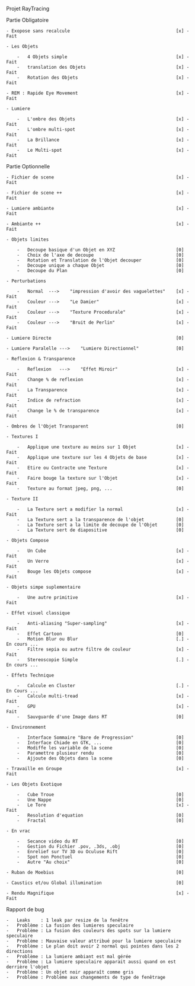 Projet RayTracing

Partie Obligatoire

    - Exopose sans recalcule                                        [x] - Fait

    - Les Objets

        -   4 Objets simple                                         [x] - Fait
        -   translation des Objets                                  [x] - Fait
        -   Rotation des Objets                                     [x] - Fait

    - REM : Rapide Eye Movement                                     [x] - Fait

    - Lumiere

        -   L'ombre des Objets                                      [x] - Fait
        -   L'ombre multi-spot                                      [x] - Fait
        -   La Brillance                                            [x] - Fait
        -   Le Multi-spot                                           [x] - Fait

Partie Optionnelle

    - Fichier de scene                                              [x] - Fait

    - Fichier de scene ++                                           [x] - Fait

    - Lumiere ambiante                                              [x] - Fait

    - Ambiante ++                                                   [x] - Fait

    - Objets limites

        -   Decoupe basique d'un Objet en XYZ                       [0]
        -   Choix de l'axe de decoupe                               [0]
        -   Rotation et Translation de l'Objet decouper             [0]
        -   Decoupe unique a chaque Objet                           [0]
        -   Decoupe du Plan                                         [0]

    - Perturbations

        -   Normal  --->    "impression d'avoir des vaguelettes"    [x] - Fait
        -   Couleur --->    "Le Damier"                             [x] - Fait
        -   Couleur --->    "Texture Procedurale"                   [x] - Fait
        -   Couleur --->    "Bruit de Perlin"                       [x] - Fait

    - Lumiere Directe                                               [0]

    - Lumiere Paralelle --->    "Lumiere Directionnel"              [0]

    - Reflexion & Transparence

        -   Reflexion   --->    "Effet Miroir"                      [x] - Fait
        -   Change % de reflexion                                   [x] - Fait
        -   La Transparence                                         [x] - Fait
        -   Indice de refraction                                    [x] - Fait
        -   Change le % de transparence                             [x] - Fait

    - Ombres de l'Objet Transparent                                 [0]

    - Textures I

        -   Applique une texture au moins sur 1 Objet               [x] - Fait
        -   Applique une texture sur les 4 Objets de base           [x] - Fait
        -   Etire ou Contracte une Texture                          [x] - Fait
        -   Faire bouge la texture sur l'Objet                      [x] - Fait
        -   Texture au format jpeg, png, ...                        [0]

    - Texture II

        -   La Texture sert a modifier la normal                    [x] - Fait
        -   La Texture sert a la transparence de l'objet            [0]
        -   La Texture sert a la limite de decoupe de l'Objet       [0]
        -   La Texture sert de diapositive                          [0]

    - Objets Compose

        -   Un Cube                                                 [x] - Fait
        -   Un Verre                                                [x] - Fait
        -   Bouge les Objets compose                                [x] - Fait

    - Objets simpe suplementaire

        -   Une autre primitive                                     [x] - Fait

    - Effet visuel classique

        -   Anti-aliasing "Super-sampling"                          [x] - Fait
        -   Effet Cartoon                                           [0]
        -   Motion Blur ou Blur                                     [.] - En cours ...
        -   Filtre sepia ou autre filtre de couleur                 [x] - Fait
        -   Stereoscopie Simple                                     [.] - En cours ...

    - Effets Technique

        -   Calcule en Cluster                                      [.] - En Cours ...
        -   Calcule multi-tread                                     [x] - Fait
        -   GPU                                                     [x] - Fait
        -   Sauvguarde d'une Image dans RT                          [0]

    - Environnement

        -   Interface Sommaire "Bare de Progression"                [0]
        -   Interface Chiade en GTK, ...                            [0]
        -   Modiffe les variable de la scene                        [0]
        -   Paramettre plusieur rendu                               [0]
        -   Ajjoute des Objets dans la scene                        [0]

    - Travaille en Groupe                                           [x] - Fait

    - Les Objets Exotique

        -   Cube Troue                                              [0]
        -   Une Nappe                                               [0]
        -   Le Tore                                                 [x] - Fait
        -   Resolution d'equation                                   [0]
        -   Fractal                                                 [0]

    - En vrac

        -   Secance video du RT                                     [0]
        -   Gestion du Fichier .pov, .3ds, .obj                     [0]
        -   Enrelief sur TV 3D ou Oculuse Rift                      [0]
        -   Spot non Ponctuel                                       [0]
        -   Autre "Au choix"                                        [0]

    - Ruban de Moebius                                              [0]

    - Caustics et/ou Global illumination                            [0]

    - Rendu Magnifique                                              [x] - Fait

Rapport de bug

    -   Leaks    : 1 leak par resize de la fenêtre
    -   Problème : La fusion des lumieres speculaire
    -   Problème : La fusion des couleurs des spots sur la lumiere speculaire
    -   Problème : Mauvaise valeur attribué pour la lumiere speculaire
    -   Problème : Le plan doit avoir 2 normal qui pointes dans les 2 directions
    -   Problème : La lumiere ambiant est mal gérée
    -   Problème : La lumiere speculaire apparait aussi quand on est derrière l'objet
    -   Problème : Un objet noir apparaît comme gris
    -   Problème : Problème aux changements de type de fenêtrage
